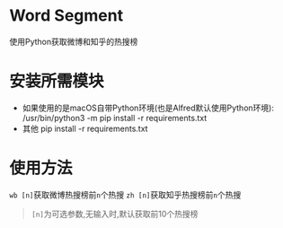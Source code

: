 # Word Segment
使用Python获取微博和知乎的热搜榜
# 安装所需模块
- 如果使用的是macOS自带Python环境(也是Alfred默认使用Python环境):
/usr/bin/python3 -m pip install -r requirements.txt
- 其他
pip install -r requirements.txt
# 使用方法
`wb [n]`获取微博热搜榜前`n`个热搜
`zh [n]`获取知乎热搜榜前`n`个热搜

> `[n]`为可选参数,无输入时,默认获取前10个热搜榜
